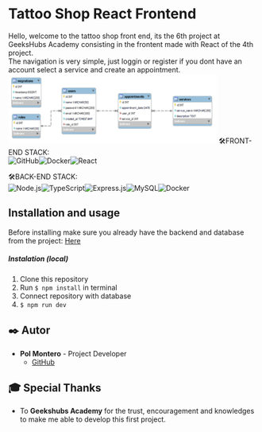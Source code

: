 # Tattoo Shop  React Frontend
Hello, welcome to the tattoo shop front end, its the 6th project at GeeksHubs Academy consisting in the frontent made with React of the 4th project.<br>
The navigation is very simple, just loggin or register if you dont have an account select a service and create an appointment.
<img src="./src/img/DBimg.png" alt="gif_page" style="height: 10em ; width: 30em; left: 1em; transition: 0.7s">
🛠️FRONT-END STACK:<br/><img src="https://img.shields.io/badge/GitHub-100000?style=for-the-badge&logo=github&logoColor=white" alt="GitHub" /><img src= "https://img.shields.io/badge/javascipt-EFD81D?style=for-the-badge&logo=javascript&logoColor=black" alt="Docker" /><img src= "https://img.shields.io/badge/React-20232A?style=for-the-badge&logo=react&logoColor=61DAFB" alt="React" />


🛠️BACK-END STACK:<br/><img src="https://img.shields.io/badge/Node.js-43853D?style=for-the-badge&logo=node.js&logoColor=white" alt="Node.js" /><img src="https://img.shields.io/badge/TypeScript-007ACC?style=for-the-badge&logo=typescript&logoColor=white" alt="TypeScript" /><img src="https://img.shields.io/badge/Express.js-404D59?style=for-the-badge" alt="Express.js"/><img src="https://img.shields.io/badge/MySQL-00000F?style=for-the-badge&logo=mysql&logoColor=white" alt="MySQL" /><img src="https://img.shields.io/badge/DOCKER-2020BF?style=for-the-badge&logo=docker&logoColor=white" alt="Docker" />

## Installation and usage

Before installing make sure you already have the backend and database from the  project: [Here](https://github.com/HyPolDev/Tattoo-Shop_Week-4-Project)

##### Instalation (local)
1.  Clone this repository
2.  Run ` $ npm install ` in terminal
3.  Connect repository with database 
4.  `$ npm run dev`

## ✒️ Autor

- **Pol Montero** - Project Developer
  - [GitHub](https://github.com/hypoldev) 

## 🎓 Special Thanks

- To **Geekshubs Academy** for the trust, encouragement and knowledges to make me able to develop this first project.

